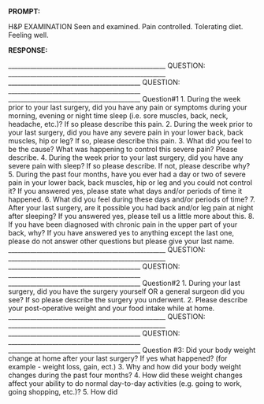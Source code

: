 **PROMPT:**

H&P EXAMINATION Seen and examined. Pain controlled. Tolerating diet. Feeling well. 

**RESPONSE:**

 __________________________________________________ QUESTION: __________________________________________________ __________________________________________ QUESTION: __________________________________________ __________________________________________ Question#1 1. During the week prior to your last surgery, did you have any pain or symptoms during your morning, evening or night time sleep (i.e. sore muscles, back, neck, headache, etc.)? If so please describe this pain. 2. During the week prior to your last surgery, did you have any severe pain in your lower back, back muscles, hip or leg? If so, please describe this pain. 3. What did you feel to be the cause? What was happening to control this severe pain? Please describe. 4. During the week prior to your last surgery, did you have any severe pain with sleep? If so please describe. If not, please describe why? 5. During the past four months, have you ever had a day or two of severe pain in your lower back, back muscles, hip or leg and you could not control it? If you answered yes, please state what days and/or periods of time it happened. 6. What did you feel during these days and/or periods of time? 7. After your last surgery, are it possible you had back and/or leg pain at night after sleeping? If you answered yes, please tell us a little more about this. 8. If you have been diagnosed with chronic pain in the upper part of your back, why? If you have answered yes to anything except the last one, please do not answer other questions but please give your last name. __________________________________________________ QUESTION: __________________________________________________ __________________________________________ QUESTION: __________________________________________ __________________________________________ Question#2 1. During your last surgery, did you have the surgery yourself OR a general surgeon did you see? If so please describe the surgery you underwent. 2. Please describe your post-operative weight and your food intake while at home. __________________________________________________ QUESTION: __________________________________________________ __________________________________________ QUESTION: __________________________________________ __________________________________________ Question #3: Did your body weight change at home after your last surgery? If yes what happened? (for example - weight loss, gain, ect.) 3. Why and how did your body weight changes during the past four months? 4. How did these weight changes affect your ability to do normal day-to-day activities (e.g. going to work, going shopping, etc.)? 5. How did